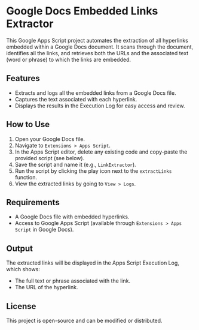 # Google Docs Embedded Links Extractor

This Google Apps Script project automates the extraction of all hyperlinks embedded within a Google Docs document. It scans through the document, identifies all the links, and retrieves both the URLs and the associated text (word or phrase) to which the links are embedded.

## Features

- Extracts and logs all the embedded links from a Google Docs file.
- Captures the text associated with each hyperlink.
- Displays the results in the Execution Log for easy access and review.

## How to Use

1. Open your Google Docs file.
2. Navigate to `Extensions > Apps Script`.
3. In the Apps Script editor, delete any existing code and copy-paste the provided script (see below).
4. Save the script and name it (e.g., `LinkExtractor`).
5. Run the script by clicking the play icon next to the `extractLinks` function.
6. View the extracted links by going to `View > Logs`.

## Requirements

- A Google Docs file with embedded hyperlinks.
- Access to Google Apps Script (available through `Extensions > Apps Script` in Google Docs).

## Output

The extracted links will be displayed in the Apps Script Execution Log, which shows:

- The full text or phrase associated with the link.
- The URL of the hyperlink.



## License

This project is open-source and can be modified or distributed.
